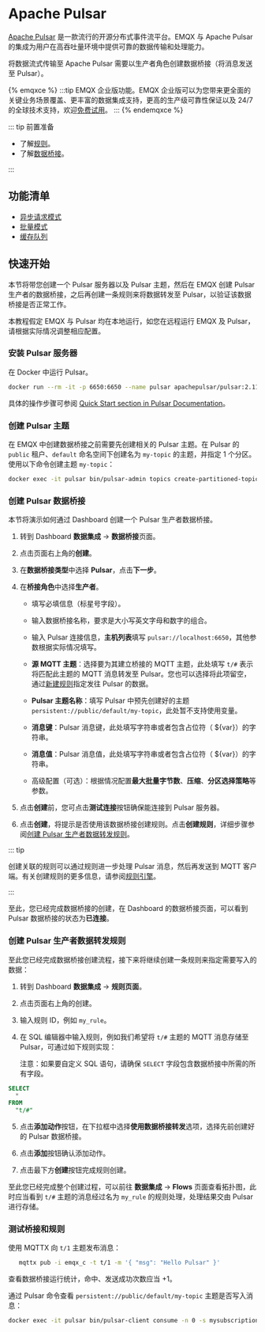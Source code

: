 # Apache Pulsar

[Apache Pulsar](https://pulsar.apache.org/) 是一款流行的开源分布式事件流平台。EMQX 与 Apache Pulsar 的集成为用户在高吞吐量环境中提供可靠的数据传输和处理能力。

将数据流式传输至 Apache Pulsar 需要以生产者角色创建数据桥接（将消息发送至 Pulsar）。

{% emqxce %}
:::tip
EMQX 企业版功能。EMQX 企业版可以为您带来更全面的关键业务场景覆盖、更丰富的数据集成支持，更高的生产级可靠性保证以及 24/7 的全球技术支持，欢迎[免费试用](https://www.emqx.com/zh/try?product=enterprise)。
:::
{% endemqxce %}

::: tip 前置准备

- 了解[规则](./rules.md)。
- 了解[数据桥接](./data-bridges.md)。

:::

## 功能清单

- [异步请求模式](./data-bridges.md#异步请求模式)
- [批量模式](./data-bridges.md#批量模式)
- [缓存队列](./data-bridges.md#缓存队列)

## 快速开始

本节将带您创建一个 Pulsar 服务器以及 Pulsar 主题，然后在 EMQX 创建 Pulsar 生产者的数据桥接，之后再创建一条规则来将数据转发至 Pulsar，以验证该数据桥接是否正常工作。

本教程假定 EMQX 与 Pulsar 均在本地运行，如您在远程运行 EMQX 及 Pulsar，请根据实际情况调整相应配置。

### 安装 Pulsar 服务器

在 Docker 中运行 Pulsar。

```bash
docker run --rm -it -p 6650:6650 --name pulsar apachepulsar/pulsar:2.11.0 bin/pulsar standalone -nfw -nss
```

具体的操作步骤可参阅 [Quick Start section in Pulsar Documentation](https://pulsar.apache.org/docs/2.11.x/getting-started-home/)。

### 创建 Pulsar 主题

在 EMQX 中创建数据桥接之前需要先创建相关的 Pulsar 主题。在 Pulsar 的 `public` 租户、`default` 命名空间下创建名为 `my-topic` 的主题，并指定 1 个分区。使用以下命令创建主题 `my-topic`：

```bash
docker exec -it pulsar bin/pulsar-admin topics create-partitioned-topic persistent://public/default/my-topic -p 1
```

### 创建 Pulsar 数据桥接

本节将演示如何通过 Dashboard 创建一个 Pulsar 生产者数据桥接。

1. 转到 Dashboard **数据集成** -> **数据桥接**页面。
2. 点击页面右上角的**创建**。
3. 在**数据桥接类型**中选择 **Pulsar**，点击**下一步**。
4. 在**桥接角色**中选择**生产者**。 

   - 填写必填信息（标星号字段）。
   - 输入数据桥接名称，要求是大小写英文字母和数字的组合。

   - 输入 Pulsar 连接信息，**主机列表**填写 `pulsar://localhost:6650`，其他参数根据实际情况填写。

   - **源 MQTT 主题**：选择要为其建立桥接的 MQTT 主题，此处填写 `t/#` 表示将匹配此主题的 MQTT 消息转发至 Pulsar。您也可以选择将此项留空，通过[新建规则](#创建-pulsar-生产者数据转发规则)指定发往 Pulsar 的数据。

   - **Pulsar 主题名称**：填写 Pulsar 中预先创建好的主题 `persistent://public/default/my-topic`，此处暂不支持使用变量。

   - **消息键**：Pulsar 消息键，此处填写字符串或者包含占位符（ ${var}）的字符串。

   - **消息值**：Pulsar 消息值，此处填写字符串或者包含占位符（ ${var}）的字符串。

   - 高级配置（可选）：根据情况配置**最大批量字节数**、**压缩**、**分区选择策略**等参数。
5. 点击**创建**前，您可点击**测试连接**按钮确保能连接到 Pulsar 服务器。
6. 点击**创建**，将提示是否使用该数据桥接创建规则。点击**创建规则**，详细步骤参阅[创建 Pulsar 生产者数据转发规则](#创建-pulsar-生产者数据转发规则)。


::: tip

创建关联的规则可以通过规则进一步处理 Pulsar 消息，然后再发送到 MQTT 客户端。有关创建规则的更多信息，请参阅[规则引擎](./rules.md)。

:::

至此，您已经完成数据桥接的创建，在 Dashboard 的数据桥接页面，可以看到 Pulsar 数据桥接的状态为**已连接**。

### 创建 Pulsar 生产者数据转发规则

至此您已经完成数据桥接创建流程，接下来将继续创建一条规则来指定需要写入的数据：

1. 转到 Dashboard **数据集成** -> **规则页面**。

2. 点击页面右上角的创建。

3. 输入规则 ID，例如  `my_rule`。

4. 在 SQL 编辑器中输入规则，例如我们希望将 `t/#` 主题的 MQTT 消息存储至 Pulsar，可通过如下规则实现：

   注意：如果要自定义 SQL 语句，请确保 `SELECT` 字段包含数据桥接中所需的所有字段。


```sql
SELECT
  *
FROM
  "t/#"
```

5. 点击**添加动作**按钮，在下拉框中选择**使用数据桥接转发**选项，选择先前创建好的 Pulsar 数据桥接。

6. 点击**添加**按钮确认添加动作。

7. 点击最下方**创建**按钮完成规则创建。

至此您已经完成整个创建过程，可以前往 **数据集成** -> **Flows** 页面查看拓扑图，此时应当看到 `t/#` 主题的消息经过名为 `my_rule` 的规则处理，处理结果交由 Pulsar 进行存储。

### 测试桥接和规则

 使用 MQTTX 向 `t/1` 主题发布消息：

```bash
   mqttx pub -i emqx_c -t t/1 -m '{ "msg": "Hello Pulsar" }'
```

查看数据桥接运行统计，命中、发送成功次数应当 +1。

通过 Pulsar 命令查看 `persistent://public/default/my-topic` 主题是否写入消息：

   ```bash
docker exec -it pulsar bin/pulsar-client consume -n 0 -s mysubscriptionid -p Earliest persistent://public/default/my-topic
   ```

